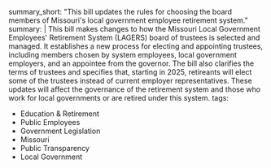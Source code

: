 summary_short: "This bill updates the rules for choosing the board members of Missouri's local government employee retirement system."
summary: |
  This bill makes changes to how the Missouri Local Government Employees' Retirement System (LAGERS) board of trustees is selected and managed. It establishes a new process for electing and appointing trustees, including members chosen by system employees, local government employers, and an appointee from the governor. The bill also clarifies the terms of trustees and specifies that, starting in 2025, retireants will elect some of the trustees instead of current employer representatives. These updates will affect the governance of the retirement system and those who work for local governments or are retired under this system.
tags:
  - Education & Retirement
  - Public Employees
  - Government Legislation
  - Missouri
  - Public Transparency
  - Local Government
